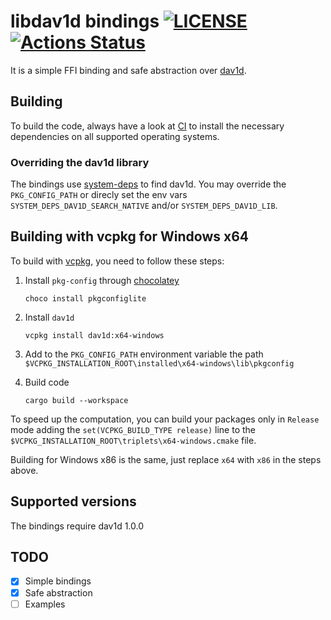 # libdav1d bindings [![LICENSE](https://img.shields.io/badge/license-MIT-blue.svg)](LICENSE) [![Actions Status](https://github.com/rust-av/dav1d-rs/workflows/dav1d/badge.svg)](https://github.com/rust-av/dav1d-rs/actions)

It is a simple FFI binding and safe abstraction over [dav1d][1].


## Building

To build the code, always have a look at [CI](https://github.com/rust-av/dav1d-rs/blob/master/.github/workflows/dav1d.yml) to install the necessary dependencies on all
supported operating systems.

### Overriding the dav1d library

The bindings use [system-deps](https://docs.rs/system-deps) to find dav1d. You may override the `PKG_CONFIG_PATH` or
direcly set the env vars `SYSTEM_DEPS_DAV1D_SEARCH_NATIVE` and/or `SYSTEM_DEPS_DAV1D_LIB`.

## Building with vcpkg for Windows x64

To build with [vcpkg](https://vcpkg.io/en/index.html), you need to follow these
steps:

1. Install `pkg-config` through [chocolatey](https://chocolatey.org/)

       choco install pkgconfiglite

2. Install `dav1d`

       vcpkg install dav1d:x64-windows

3. Add to the `PKG_CONFIG_PATH` environment variable the path `$VCPKG_INSTALLATION_ROOT\installed\x64-windows\lib\pkgconfig`

4. Build code

       cargo build --workspace

To speed up the computation, you can build your packages only in `Release` mode
adding the `set(VCPKG_BUILD_TYPE release)` line to the
`$VCPKG_INSTALLATION_ROOT\triplets\x64-windows.cmake` file.

Building for Windows x86 is the same, just replace `x64` with `x86` in the
steps above.

## Supported versions

The bindings require dav1d 1.0.0

## TODO
- [x] Simple bindings
- [x] Safe abstraction
- [ ] Examples

[1]: https://code.videolan.org/videolan/dav1d
